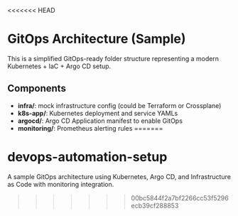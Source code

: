 <<<<<<< HEAD
#  GitOps Architecture (Sample)

This is a simplified GitOps-ready folder structure representing a modern Kubernetes + IaC + Argo CD setup.

## Components

- **infra/**: mock infrastructure config (could be Terraform or Crossplane)
- **k8s-app/**: Kubernetes deployment and service YAMLs
- **argocd/**: Argo CD Application manifest to enable GitOps
- **monitoring/**: Prometheus alerting rules
=======
# devops-automation-setup
A sample GitOps architecture using Kubernetes, Argo CD, and Infrastructure as Code with monitoring integration.
>>>>>>> 00bc5844f2a7bf2266cc53f5296ecb39cf288853
